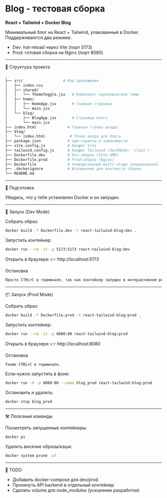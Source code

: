 # Blog - тестовая сборка

**React + Tailwind + Docker Blog**

Минимальный блог на React + Tailwind, упакованный в Docker.
Поддерживаются два режима:
 - Dev: hot-reload через Vite (порт 5173)
 - Prod: готовая сборка на Nginx (порт 8080)

---

📂 Структура проекта
```bash
.
├── src/                  # Код приложения
│   ├── index.css
│   ├── shared/
│   │   └── ThemeToggle.jsx   # Компонент переключателя темы
│   ├── home/
│   │   ├── HomeApp.jsx       # Главная страница
│   │   └── main.jsx
│   └── blog/
│       ├── BlogApp.jsx       # Страница блога
│       └── main.jsx
├── index.html              # Главная (точка входа)
├── blog/
│   └── index.html           # Точка входа для блога
├── package.json            # npm-скрипты и зависимости
├── vite.config.js          # Конфиг Vite
├── tailwind.config.js      # Конфиг Tailwind (darkMode: 'class')
├── Dockerfile.dev          # Dev-сборка (Vite HMR)
├── Dockerfile.prod         # Prod-сборка (Nginx)
├── Dockerfile              # Универсальный multi-stage (опционально)
├── .dockerignore           # Исключения для контекста сборки
└── README.md
```

---

🔧 Подготовка

Убедись, что у тебя установлен Docker и он запущен.

---

🚀 Запуск (Dev Mode)

Собрать образ:
```bash
docker build -f Dockerfile.dev -t react-tailwind-blog:dev .
```
Запустить контейнер:
```bash
docker run --rm -it -p 5173:5173 react-tailwind-blog:dev
```
Открыть в браузере:
👉 http://localhost:5173

Остановка
```bash
Просто CTRL+C в терминале, так как контейнер запущен в интерактивном режиме.
```
---

📦 Запуск (Prod Mode)

Собрать образ:
```bash
docker build -f Dockerfile.prod -t react-tailwind-blog:prod .
```
Запустить контейнер:
```bash
docker run --rm -it -p 8080:80 react-tailwind-blog:prod
```
Открыть в браузере:
👉 http://localhost:8080

Остановка
```bash
Также CTRL+C в терминале.
```
Если нужно запустить в фоне:
```bash
docker run -d -p 8080:80 --name blog_prod react-tailwind-blog:prod
```
Остановить и удалить:
```bash
docker stop blog_prod
```

---

🛠 Полезные команды

Посмотреть запущенные контейнеры:
```bash
docker ps
```
Удалить висячие образы/кэши:
```bash
docker system prune -af
```

---

🔮 TODO
 - Добавить docker-compose для dev/prod
 - Прокинуть API backend в отдельный контейнер
 - Сделать volume для node_modules (ускорение разработки)